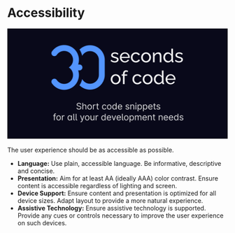 # Accessibility

![Logo](/logo.png)

The user experience should be as accessible as possible.

- **Language:** Use plain, accessible language. Be informative, descriptive and concise. 
- **Presentation:** Aim for at least AA (ideally AAA) color contrast. Ensure content is accessible regardless of lighting and screen.
- **Device Support:** Ensure content and presentation is optimized for all device sizes. Adapt layout to provide a more natural experience.
- **Assistive Technology:** Ensure assistive technology is supported. Provide any cues or controls necessary to improve the user experience on such devices.
